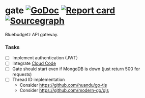 # gate [![GoDoc](https://godoc.org/github.com/bluebudgetz/gate?status.svg)](http://godoc.org/github.com/bluebudgetz/gate) [![Report card](https://goreportcard.com/badge/github.com/bluebudgetz/gate)](https://goreportcard.com/report/github.com/bluebudgetz/gate) [![Sourcegraph](https://sourcegraph.com/github.com/bluebudgetz/gate/-/badge.svg)](https://sourcegraph.com/github.com/bluebudgetz/gate?badge)

Bluebudgetz API gateway.

### Tasks

- [ ] Implement authentication (JWT)
- [ ] Integrate [Cloud Code](https://cloud.google.com/code/docs/intellij/quickstart-IDEA)
- [ ] Gate should start even if MongoDB is down (just return 500 for requests)
- [ ] Thread ID implementation
    - Consider https://github.com/huandu/go-tls
    - Consider https://github.com/modern-go/gls
